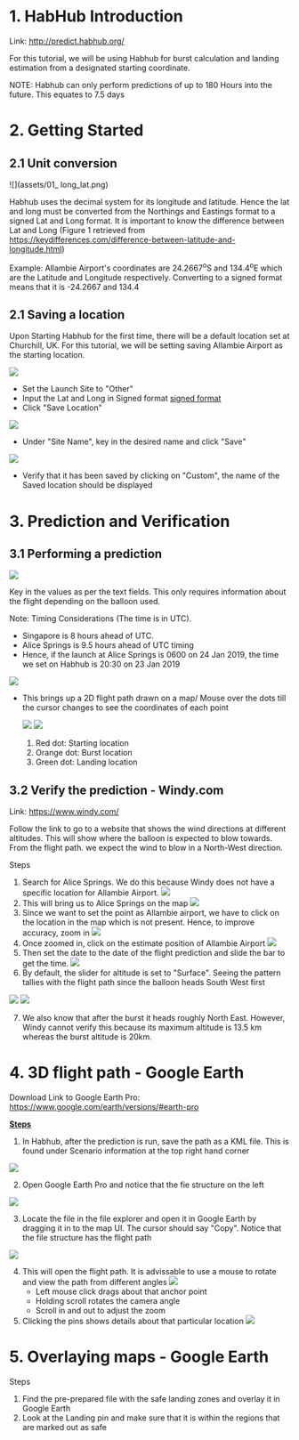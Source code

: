 # 1. HabHub Introduction

Link: http://predict.habhub.org/ 

For this tutorial, we will be using Habhub for burst calculation and landing estimation from a designated starting coordinate.

NOTE: Habhub can only perform predictions of up to 180 Hours into the future. This equates to 7.5 days 

# 2. Getting Started 

## 2.1 Unit conversion

![](assets/01_ long_lat.png)

Habhub uses the decimal system for its longitude and latitude. Hence the lat and long must be converted from the Northings and Eastings format to a signed Lat and Long format. It is important to know the difference between Lat and Long (Figure 1 retrieved from https://keydifferences.com/difference-between-latitude-and-longitude.html)

Example: Allambie Airport's coordinates are 24.2667<sup>o</sup>S and 134.4<sup>o</sup>E which are the Latitude and Longitude respectively. Converting to a signed format means that it is <a name="sign">-24.2667 and 134.4</a>

## 2.1 Saving a location

Upon Starting Habhub for the first time, there will be a default location set at Churchill, UK. For this tutorial, we will be setting saving Allambie Airport as the starting location. 

![](assets/02_save.png)

- Set the Launch Site to "Other"
- Input the Lat and Long in Signed format [signed format](#sign)
- Click "Save Location"

![](assets/03_save.PNG)

- Under "Site Name", key in the desired name and click "Save"

![](assets/04_save.PNG)

- Verify that it has been saved by clicking on "Custom", the name of the Saved location should be displayed

# 3. Prediction and Verification 

## 3.1 Performing a prediction

![](assets/05_prediction_info.png)

Key in the values as per the text fields. This only requires information about the flight depending on the balloon used.

Note: Timing Considerations (The time is in UTC). 

- Singapore is 8 hours ahead of UTC. 
- Alice Springs is 9.5 hours ahead of UTC timing 
- Hence, if the launch at Alice Springs is 0600 on 24 Jan 2019, the time we set on Habhub is 20:30 on 23 Jan 2019

![](assets/06_2D_flight_path.PNG)

- This brings up a 2D flight path drawn on a map/ Mouse over the dots till the cursor changes to see the coordinates of each point 

  ![](assets/07_predicted_landing.png)
  ![](assets/07b_predicted_burst.PNG)

  1. Red dot: Starting location
  2. Orange dot: Burst location 
  3. Green dot: Landing location

## 3.2 Verify the prediction - Windy.com

Link: https://www.windy.com/

Follow the link to go to a website that shows the wind directions at different altitudes. This will show where the balloon is expected to blow towards. From the flight path. we expect the wind to blow in a North-West direction.

Steps

1. Search for Alice Springs. We do this because Windy does not have a specific location for Allambie Airport.
   ![](assets/08_windy_alice_springs.png)
2. This will bring us to Alice Springs on the map
   ![](assets/09_windy_alice_springs.PNG)
3. Since we want to set the point as Allambie airport, we have to click on the location in the map which is not present. Hence, to improve accuracy, zoom in
   ![](assets/10_windy_zoom.png)
4. Once zoomed in, click on the estimate position of Allambie Airport
   ![](assets/11_windy_allambie.PNG)
5. Then set the date to the date of the flight prediction and slide the bar to get the time.
   ![](assets/12_windy_date.PNG)
6. By default, the slider for altitude is set to "Surface". Seeing the pattern tallies with the flight path since the balloon heads South West first 

![](assets/13_windy_surface.png)
![](assets/14_windy_surface.png)

7. We also know that after the burst it heads roughly North East. However, Windy cannot verify this because its maximum altitude is 13.5 km whereas the burst altitude is 20km. 

# 4. 3D flight path  - Google Earth

Download Link to Google Earth Pro: https://www.google.com/earth/versions/#earth-pro

**<u>Steps</u>**

1. In Habhub, after the prediction is run, save the path as a KML file. This is found under Scenario information at the top right hand corner 

![](assets/15_scenario.png)

2. Open Google Earth Pro and notice that the fie structure on the left 

![](assets/16_GE_files.png)

3. Locate the file in the file explorer and open it in Google Earth by dragging it in to the map UI. The cursor should say "Copy". Notice that the file structure has the flight path 

![](assets/17_GE_files.png)

4. This will open the flight path. It is advissable to use a mouse to rotate and view the path from different angles 
   ![](assets/18_GE_flight.png)
   - Left mouse click drags about that anchor point 
   - Holding scroll rotates the camera angle 
   - Scroll in and out to adjust the zoom 
5. Clicking the pins shows details about that particular location 
   ![](assets/19_GE_pins.png)

# 5. Overlaying maps - Google Earth

Steps

1. Find the pre-prepared file with the safe landing zones and overlay it in Google Earth 
2. Look at the Landing pin and make sure that it is within the regions that are marked out as safe 

